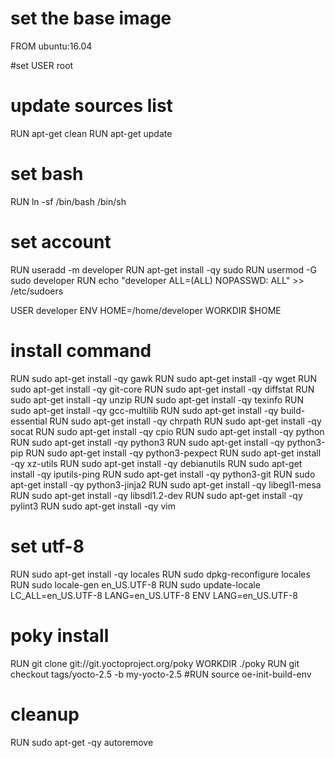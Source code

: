 # set the base image
FROM ubuntu:16.04

#set
USER root

# update sources list
RUN apt-get clean
RUN apt-get update

# set bash
RUN ln -sf /bin/bash /bin/sh

# set account
RUN useradd -m developer
RUN apt-get install -qy sudo
RUN usermod -G sudo developer
RUN echo "developer ALL=(ALL) NOPASSWD: ALL" >> /etc/sudoers

USER developer
ENV HOME=/home/developer
WORKDIR $HOME

# install command
RUN sudo apt-get install -qy gawk
RUN sudo apt-get install -qy wget
RUN sudo apt-get install -qy git-core
RUN sudo apt-get install -qy diffstat
RUN sudo apt-get install -qy unzip
RUN sudo apt-get install -qy texinfo
RUN sudo apt-get install -qy gcc-multilib
RUN sudo apt-get install -qy build-essential
RUN sudo apt-get install -qy chrpath
RUN sudo apt-get install -qy socat
RUN sudo apt-get install -qy cpio
RUN sudo apt-get install -qy python
RUN sudo apt-get install -qy python3
RUN sudo apt-get install -qy python3-pip
RUN sudo apt-get install -qy python3-pexpect
RUN sudo apt-get install -qy xz-utils
RUN sudo apt-get install -qy debianutils
RUN sudo apt-get install -qy iputils-ping
RUN sudo apt-get install -qy python3-git
RUN sudo apt-get install -qy python3-jinja2
RUN sudo apt-get install -qy libegl1-mesa
RUN sudo apt-get install -qy libsdl1.2-dev
RUN sudo apt-get install -qy pylint3
RUN sudo apt-get install -qy vim

# set utf-8
RUN sudo apt-get install -qy locales
RUN sudo dpkg-reconfigure locales 
RUN sudo locale-gen en_US.UTF-8
RUN sudo update-locale LC_ALL=en_US.UTF-8 LANG=en_US.UTF-8
ENV LANG=en_US.UTF-8

# poky install
RUN git clone git://git.yoctoproject.org/poky
WORKDIR ./poky
RUN git checkout tags/yocto-2.5 -b my-yocto-2.5
#RUN source oe-init-build-env

# cleanup
RUN sudo apt-get -qy autoremove
